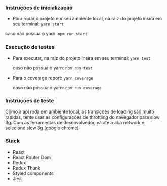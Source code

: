 ### Instruções de inicialização

- Para rodar o projeto em seu ambiente local, na raiz do projeto insira em seu terminal:
  `yarn start`

caso não possua o yarn: `npm run start`

### Execução de testes

- Para executar, na raiz do projeto insira em seu terminal:
  `yarn test`
  
  caso não possua o yarn: `npm run test`

- Para o coverage report:
  `yarn coverage`
  
  caso não possua o yarn: `npm run coverage`

### Instruções de teste

Como a api roda em ambiente local, as transições de loading são muito rapidas, tente usar
as configurações de throttling do navegador para slow 3g. Com as ferramentas de desenvolvedor,
vá até a aba network e selecione slow 3g (google chrome)

### Stack

- React
- React Router Dom
- Redux
- Redux Thunk
- Styled components
- Jest

